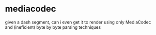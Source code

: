 # mediacodec

given a dash segment, can i even get it to render using only MediaCodec and (ineficient) byte by byte parsing techniques 
